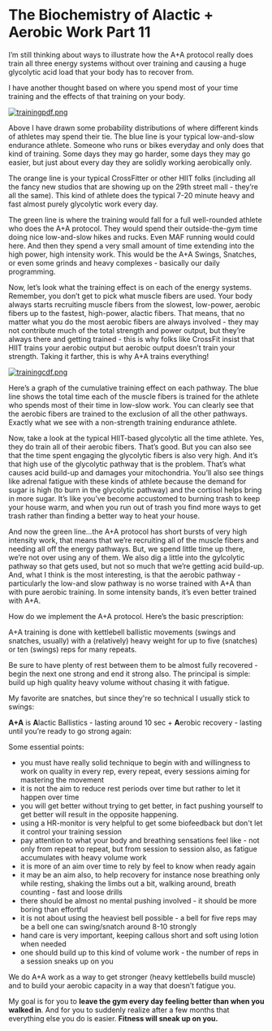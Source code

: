 # The Biochemistry of Alactic + Aerobic Work Part 11

I’m still thinking about ways to illustrate how the A+A protocol really does train all three energy systems without over training and causing a huge glycolytic acid load that your body has to recover from.

I have another thought based on where you spend most of your time training and the effects of that training on your body.

[![trainingpdf.png](https://bucketeer-e05bbc84-baa3-437e-9518-adb32be77984.s3.amazonaws.com/public/images/3e7e33f6-8044-486d-85bc-9e90f66bbf8f_750x491.png)](https://substackcdn.com/image/fetch/f_auto,q_auto:good,fl_progressive:steep/https%3A%2F%2Fbucketeer-e05bbc84-baa3-437e-9518-adb32be77984.s3.amazonaws.com%2Fpublic%2Fimages%2F3e7e33f6-8044-486d-85bc-9e90f66bbf8f_750x491.png)

Above I have drawn some probability distributions of where different kinds of athletes may spend their tie. The blue line is your typical low-and-slow endurance athlete. Someone who runs or bikes everyday and only does that kind of training. Some days they may go harder, some days they may go easier, but just about every day they are solidly working aerobically only.

The orange line is your typical CrossFitter or other HIIT folks (including all the fancy new studios that are showing up on the 29th street mall - they’re all the same). This kind of athlete does the typical 7-20 minute heavy and fast almost purely glycolytic work every day.

The green line is where the training would fall for a full well-rounded athlete who does the A+A protocol. They would spend their outside-the-gym time doing nice low-and-slow hikes and rucks. Even MAF running would could here. And then they spend a very small amount of time extending into the high power, high intensity work. This would be the A+A Swings, Snatches, or even some grinds and heavy complexes - basically our daily programming.

Now, let’s look what the training effect is on each of the energy systems. Remember, you don’t get to pick what muscle fibers are used. Your body always starts recruiting muscle fibers from the slowest, low-power, aerobic fibers up to the fastest, high-power, alactic fibers. That means, that no matter what you do the most aerobic fibers are always involved - they may not contribute much of the total strength and power output, but they’re always there and getting trained - this is why folks like CrossFit insist that HIIT trains your aerobic output but aerobic output doesn’t train your strength. Taking it farther, this is why A+A trains everything!

[![trainingcdf.png](https://bucketeer-e05bbc84-baa3-437e-9518-adb32be77984.s3.amazonaws.com/public/images/c269fbe9-2e77-4d43-8c40-3f1e1d8cbfa2_750x491.png)](https://substackcdn.com/image/fetch/f_auto,q_auto:good,fl_progressive:steep/https%3A%2F%2Fbucketeer-e05bbc84-baa3-437e-9518-adb32be77984.s3.amazonaws.com%2Fpublic%2Fimages%2Fc269fbe9-2e77-4d43-8c40-3f1e1d8cbfa2_750x491.png)

Here’s a graph of the cumulative training effect on each pathway. The blue line shows the total time each of the muscle fibers is trained for the athlete who spends most of their time in low-slow work. You can clearly see that the aerobic fibers are trained to the exclusion of all the other pathways. Exactly what we see with a non-strength training endurance athlete.

Now, take a look at the typical HIIT-based glycolytic all the time athlete. Yes, they do train all of their aerobic fibers. That’s good. But you can also see that the time spent engaging the glycolytic fibers is also very high. And it’s that high use of the glycolytic pathway that is the problem. That’s what causes acid build-up and damages your mitochondria. You’ll also see things like adrenal fatigue with these kinds of athlete because the demand for sugar is high (to burn in the glycolytic pathway) and the cortisol helps bring in more sugar. It’s like you’ve become accustomed to burning trash to keep your house warm, and when you run out of trash you find more ways to get trash rather than finding a better way to heat your house.

And now the green line…the A+A protocol has short bursts of very high intensity work, that means that we’re recruiting all of the muscle fibers and needing all off the energy pathways. But, we spend little time up there, we’re not over using any of them. We also dig a little into the gylcolytic pathway so that gets used, but not so much that we’re getting acid build-up. And, what I think is the most interesting, is that the aerobic pathway - particularly the low-and slow pathway is no worse trained with A+A than with pure aerobic training. In some intensity bands, it’s even better trained with A+A.

How do we implement the A+A protocol. Here’s the basic prescription:

A+A training is done with kettlebell ballistic movements (swings and snatches, usually) with a (relatively) heavy weight for up to five (snatches) or ten (swings) reps for many repeats.

Be sure to have plenty of rest between them to be almost fully recovered - begin the next one strong and end it strong also. The principal is simple: build up high quality heavy volume without chasing it with fatigue.

My favorite are snatches, but since they're so technical I usually stick to swings:

**A+A** is **A**lactic Ballistics - lasting around 10 sec + **A**erobic recovery - lasting until you’re ready to go strong again:

Some essential points:

- you must have really solid technique to begin with and willingness to work on quality in every rep, every repeat, every sessions aiming for mastering the movement
- it is not the aim to reduce rest periods over time but rather to let it happen over time
- you will get better without trying to get better, in fact pushing yourself to get better will result in the opposite happening.
- using a HR-monitor is very helpful to get some biofeedback but don't let it control your training session
- pay attention to what your body and breathing sensations feel like - not only from repeat to repeat, but from session to session also, as fatigue accumulates with heavy volume work
- it is more of an aim over time to rely by feel to know when ready again
- it may be an aim also, to help recovery for instance nose breathing only while resting, shaking the limbs out a bit, walking around, breath counting - fast and loose drills
- there should be almost no mental pushing involved - it should be more boring than effortful
- it is not about using the heaviest bell possible - a bell for five reps may be a bell one can swing/snatch around 8-10 strongly
- hand care is very important, keeping callous short and soft using lotion when needed
- one should build up to this kind of volume work - the number of reps in a session sneaks up on you

We do A+A work as a way to get stronger (heavy kettlebells build muscle) and to build your aerobic capacity in a way that doesn’t fatigue you.

My goal is for you to **leave the gym every day feeling better than when you walked in**. And for you to suddenly realize after a few months that everything else you do is easier. **Fitness will sneak up on you.**

